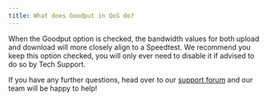 ```yaml
---
title: What does Goodput in QoS do?
---
```


When the Goodput option is 
checked, the bandwidth values for both upload and download will more 
closely align to a Speedtest. We recommend you keep this option checked,
 you will only ever need to disable it if advised to do so by Tech 
Support.

If you have any further questions, head over to our [support forum](https://forum.netduma.com/) and our team will be happy to help!
